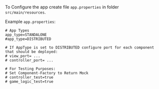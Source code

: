To Configure the app create file `app.properties` in folder `src/main/resources`. 

Example `app.properties`:
````
# App Types
app_type=STANDALONE
#app_type=DISTRIBUTED

# If AppType is set to DISTRIBUTED configure port for each component that should be deployed:
# view_port= ...
# controller_port= ...

# For Testing Purposes:
# Set Component-Factory to Return Mock
# controller_test=true
# game_logic_test=true

````

